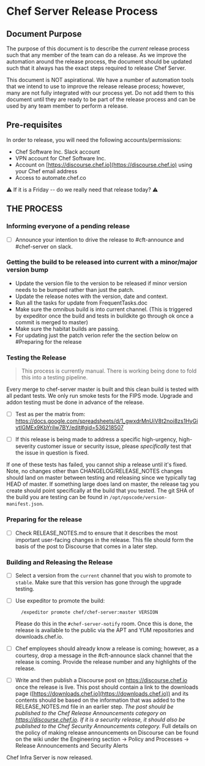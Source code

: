 # Chef Server Release Process

## Document Purpose

The purpose of this document is to describe the *current* release
process such that any member of the team can do a release. As we
improve the automation around the release process, the document should be updated such that it always has the exact steps required to release
Chef Server.

This document is NOT aspirational. We have a number of automation
tools that we intend to use to improve the release release process;
however, many are not fully integrated with our process yet. Do not
add them to this document until they are ready to be part of the
release process and can be used by any team member to perform a
release.

## Pre-requisites

In order to release, you will need the following accounts/permissions:

- Chef Software Inc. Slack account
- VPN account for Chef Software Inc.
- Account on [https://discourse.chef.io](https://discourse.chef.io) using your Chef email address
- Access to automate.chef.co

:warning: If it is a Friday -- do we really need that release today? :warning:

## THE PROCESS

### Informing everyone of a pending release

- [ ] Announce your intention to drive the release to #cft-announce and #chef-server on slack.

### Getting the build to be released into current with a minor/major version bump

- Update the version file to the version to be released if minor version needs to be bumped rather than just the patch.
- Update the release notes with the version, date and context.
- Run all the tasks for update from FrequentTasks.doc
- Make sure the omnibus build is into current channel.
  (This is triggered by expeditor once the build and tests in buildkite go through ok once a commit is merged to master)
- Make sure the habitat builds are passing.
- For updating just the patch verion refer the the section below on #Preparing for the release

### Testing the Release

> This process is currently manual. There is working being done to fold this into a testing pipeline.

Every merge to chef-server master is built and this clean build is tested
with all pedant tests. We only run smoke tests for the FIPS mode. Upgrade
and addon testing must be done in advance of the release.

- [ ] Test as per the matrix from: https://docs.google.com/spreadsheets/d/1_gwxdrMnUiV8t2noi8zs1HyGivtIGMEx9KbYriIw7BY/edit#gid=536218507

- [ ] If this release is being made to address a specific
  high-urgency, high-severity customer issue or security issue, please
  *specifically* test that the issue in question is fixed.

If one of these tests has failed, you cannot ship a release until it's fixed.
Note, no changes other than CHANGELOG/RELEASE_NOTES changes should
land on master between testing and releasing since we typically tag
HEAD of master. If something large does land on master, the release
tag you create should point specifically at the build that you tested.
The git SHA of the build you are testing can be found in
`/opt/opscode/version-manifest.json`.

### Preparing for the release

- [ ] Check RELEASE_NOTES.md to ensure that it describes the
  most important user-facing changes in the release. This file should
  form the basis of the post to Discourse that comes in a later step.

### Building and Releasing the Release

- [ ] Select a version from the `current` channel that you wish to promote to `stable`. Make sure that this version has gone through the upgrade testing.
- [ ] Use expeditor to promote the build:

        /expeditor promote chef/chef-server:master VERSION

  Please do this in the `#chef-server-notify` room. Once this is
  done, the release is available to the public via the APT and YUM
  repositories and downloads.chef.io.

- [ ] Chef employees should already know a release is coming; however, as a
  courtesy, drop a message in the #cft-announce slack channel that the release
  is coming. Provide the release number and any highlights of the release.

- [ ] Write and then publish a Discourse post on https://discourse.chef.io
  once the release is live. This post should contain a link to the downloads
  page ([https://downloads.chef.io](https://downloads.chef.io)) and its contents
  should be based on the information that was added to the RELEASE_NOTES.md file
  in an earlier step. *The post should  be published to the Chef Release
  Announcements category on https://discourse.chef.io. If it is a security
  release, it should also be published to the Chef Security Announcements
  category.* Full details on the policy of making release announcements on
  Discourse can be found on the wiki under the Engineering section ->
  Policy and Processes -> Release Announcements and Security Alerts

Chef Infra Server is now released.
